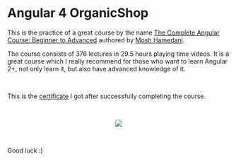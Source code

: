 # Angular 4 OrganicShop

This is the practice of a great course by the name [The Complete Angular Course: Beginner to Advanced](https://www.udemy.com/the-complete-angular-master-class) authored by [Mosh Hamedani](https://programmingwithmosh.com/courses/).

The course consists of 376 lectures in 29.5 hours playing time videos. It is a great course which I really recommend for those who want to learn Angular 2+, not only learn it, but also have advanced knowledge of it.

<br/>

This is the [certificate](http://ude.my/UC-MZ1O24ER) I got after successfully completing the course.

<br/>

<p align="center">
  <img src="https://i.imgur.com/J9xfim8.jpg">
</p>

<br/>

Good luck :)
